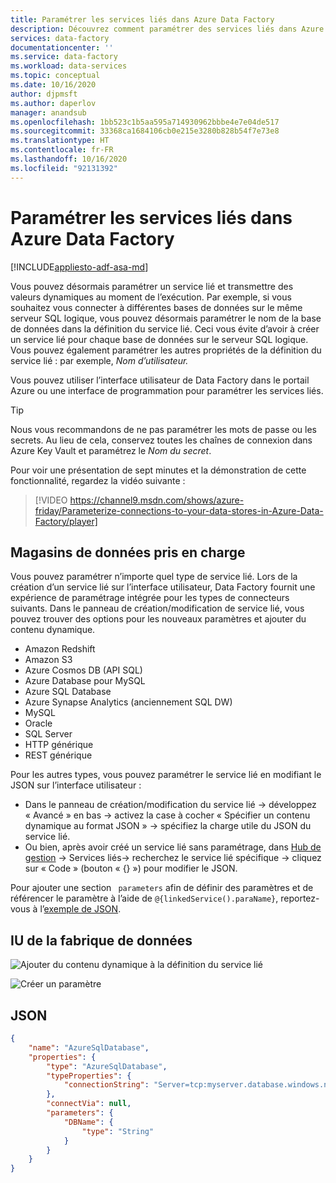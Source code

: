 ```yaml
---
title: Paramétrer les services liés dans Azure Data Factory
description: Découvrez comment paramétrer des services liés dans Azure Data Factory et transmettre des valeurs dynamiques au moment de l’exécution.
services: data-factory
documentationcenter: ''
ms.service: data-factory
ms.workload: data-services
ms.topic: conceptual
ms.date: 10/16/2020
author: djpmsft
ms.author: daperlov
manager: anandsub
ms.openlocfilehash: 1bb523c1b5aa595a714930962bbbe4e7e04de517
ms.sourcegitcommit: 33368ca1684106cb0e215e3280b828b54f7e73e8
ms.translationtype: HT
ms.contentlocale: fr-FR
ms.lasthandoff: 10/16/2020
ms.locfileid: "92131392"
---
```

# <a name="parameterize-linked-services-in-azure-data-factory"></a>Paramétrer les services liés dans Azure Data Factory

[!INCLUDE[appliesto-adf-asa-md](includes/appliesto-adf-asa-md.md)]

Vous pouvez désormais paramétrer un service lié et transmettre des valeurs dynamiques au moment de l’exécution. Par exemple, si vous souhaitez vous connecter à différentes bases de données sur le même serveur SQL logique, vous pouvez désormais paramétrer le nom de la base de données dans la définition du service lié. Ceci vous évite d’avoir à créer un service lié pour chaque base de données sur le serveur SQL logique. Vous pouvez également paramétrer les autres propriétés de la définition du service lié : par exemple, *Nom d’utilisateur.*

Vous pouvez utiliser l’interface utilisateur de Data Factory dans le portail Azure ou une interface de programmation pour paramétrer les services liés.

> [!TIP]
> Nous vous recommandons de ne pas paramétrer les mots de passe ou les secrets. Au lieu de cela, conservez toutes les chaînes de connexion dans Azure Key Vault et paramétrez le *Nom du secret*.

Pour voir une présentation de sept minutes et la démonstration de cette fonctionnalité, regardez la vidéo suivante :

> [!VIDEO https://channel9.msdn.com/shows/azure-friday/Parameterize-connections-to-your-data-stores-in-Azure-Data-Factory/player]

## <a name="supported-data-stores"></a>Magasins de données pris en charge

Vous pouvez paramétrer n’importe quel type de service lié.
Lors de la création d’un service lié sur l’interface utilisateur, Data Factory fournit une expérience de paramétrage intégrée pour les types de connecteurs suivants. Dans le panneau de création/modification de service lié, vous pouvez trouver des options pour les nouveaux paramètres et ajouter du contenu dynamique.

- Amazon Redshift
- Amazon S3
- Azure Cosmos DB (API SQL)
- Azure Database pour MySQL
- Azure SQL Database
- Azure Synapse Analytics (anciennement SQL DW)
- MySQL
- Oracle
- SQL Server
- HTTP générique
- REST générique

Pour les autres types, vous pouvez paramétrer le service lié en modifiant le JSON sur l’interface utilisateur :

- Dans le panneau de création/modification du service lié -> développez « Avancé » en bas -> activez la case à cocher « Spécifier un contenu dynamique au format JSON » -> spécifiez la charge utile du JSON du service lié. 
- Ou bien, après avoir créé un service lié sans paramétrage, dans [Hub de gestion](author-visually.md#management-hub) -> Services liés-> recherchez le service lié spécifique -> cliquez sur « Code » (bouton « {} ») pour modifier le JSON. 

Pour ajouter une section ` parameters` afin de définir des paramètres et de référencer le paramètre à l’aide de ` @{linkedService().paraName} `, reportez-vous à l’[exemple de JSON](#json).

## <a name="data-factory-ui"></a>IU de la fabrique de données

![Ajouter du contenu dynamique à la définition du service lié](media/parameterize-linked-services/parameterize-linked-services-image1.png)

![Créer un paramètre](media/parameterize-linked-services/parameterize-linked-services-image2.png)

## <a name="json"></a>JSON

```json
{
    "name": "AzureSqlDatabase",
    "properties": {
        "type": "AzureSqlDatabase",
        "typeProperties": {
            "connectionString": "Server=tcp:myserver.database.windows.net,1433;Database=@{linkedService().DBName};User ID=user;Password=fake;Trusted_Connection=False;Encrypt=True;Connection Timeout=30"
        },
        "connectVia": null,
        "parameters": {
            "DBName": {
                "type": "String"
            }
        }
    }
}
```
